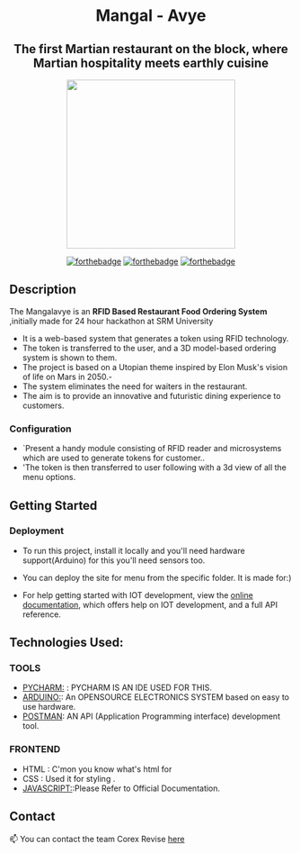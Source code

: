 
<div align="center">
   
<h1 align="center" > Mangal - Avye </h1> 

<h2 align="center"> The first Martian restaurant on the block, where Martian hospitality meets earthly cuisine  </h2> 
 
<p align="center">
<img  width="300" height="300" src="https://user-images.githubusercontent.com/110530263/222930929-7d6a7fe7-af99-41f0-be95-42045e2c9d8f.png">
</p>

   
[![forthebadge](https://forthebadge.com/images/badges/built-by-developers.svg)](https://github.com/yash240408/HackHound) 
[![forthebadge](https://forthebadge.com/images/badges/made-with-python.svg)](https://www.python.org/) 
[![forthebadge](https://forthebadge.com/images/badges/powered-by-coffee.svg)](https://github.com/yash240408/HackHound)
  
</div>

<h2 aling="center" > Description</h2>

The Mangalavye is an **RFID Based Restaurant Food Ordering System** ,initially made for 24 hour hackathon at  SRM University 
- It is a web-based system that generates a token using RFID technology.
- The token is transferred to the user, and a 3D model-based ordering system is shown to them.
- The project is based on a Utopian theme inspired by Elon Musk's vision of life on Mars in 2050.- 
- The system eliminates the need for waiters in the restaurant.
- The aim is to provide an innovative and futuristic dining experience to customers.

### Configuration

- `Present a handy module consisting of RFID reader and microsystems which are used to generate tokens for customer..
- 'The token is then transferred to user following with a 3d view of all the menu options.

## Getting Started

   ### Deployment
- To run this project, install it locally and you'll need hardware support(Arduino) for this you'll need sensors too.
- You can deploy the site for menu from the specific folder. It is made for:)
     

- For help getting started with IOT development, view the [online documentation](https://www.internetsociety.org/iot/), which offers help on IOT development, and a full API reference.

##  Technologies Used:

### TOOLS
- [PYCHARM:](https://www.jetbrains.com/pycharm/) : PYCHARM IS AN IDE USED FOR THIS.
- [ARDUINO:](https://dart.dev/): An OPENSOURCE ELECTRONICS SYSTEM based on easy to use hardware.
- [POSTMAN](https://docs.swift.org/swift-book/): AN API (Application Programming interface) development tool.

### FRONTEND
-  HTML : C'mon you know what's html for 
-  CSS  :  Used it for styling .
- [JAVASCRIPT:](https://developer.mozilla.org/en-US/docs/Web/JavaScript):Please Refer to Official Documentation.

<!-- CONTACT -->
## Contact
<p>
   
📫 You can contact the team Corex Revise [here](https://linktr.ee/corex_revise)  
   
</a> 
</p>

